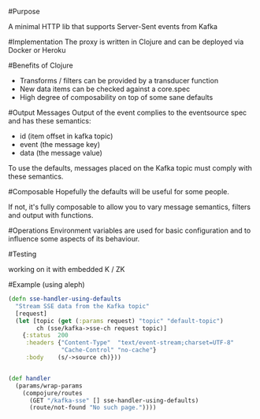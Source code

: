 #Purpose

A minimal HTTP lib that supports Server-Sent events from Kafka

#Implementation
The proxy is written in Clojure and can be deployed via Docker or Heroku

#Benefits of Clojure
- Transforms / filters can be provided by a transducer function
- New data items can be checked against a core.spec
- High degree of composability on top of some sane defaults

#Output Messages
Output of the event complies to the eventsource spec and has these semantics:

- id (item offset in kafka topic)
- event (the message key)
- data (the message value)

To use the defaults, messages placed on the Kafka topic must comply with these semantics.

#Composable
Hopefully the defaults will be useful for some people.

If not, it's fully composable to allow you to vary message semantics, filters and output with functions.


#Operations
Environment variables are used for basic configuration and to influence some aspects of its behaviour.

#Testing

working on it with embedded K / ZK

#Example (using aleph)

```clojure
(defn sse-handler-using-defaults
  "Stream SSE data from the Kafka topic"
  [request]
  (let [topic (get (:params request) "topic" "default-topic")
        ch (sse/kafka->sse-ch request topic)]
    {:status  200
     :headers {"Content-Type"  "text/event-stream;charset=UTF-8"
               "Cache-Control" "no-cache"}
     :body    (s/->source ch)}))


(def handler
  (params/wrap-params
    (compojure/routes
      (GET "/kafka-sse" [] sse-handler-using-defaults)
      (route/not-found "No such page."))))
```



